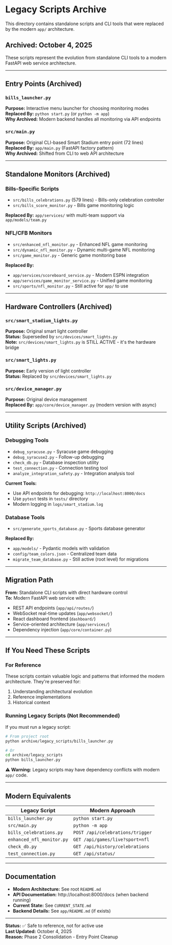 # Legacy Scripts Archive

This directory contains standalone scripts and CLI tools that were replaced by the modern `app/` architecture.

## Archived: October 4, 2025

These scripts represent the evolution from standalone CLI tools to a modern FastAPI web service architecture.

---

## Entry Points (Archived)

### `bills_launcher.py`
**Purpose:** Interactive menu launcher for choosing monitoring modes  
**Replaced By:** `python start.py` (or `python -m app`)  
**Why Archived:** Modern backend handles all monitoring via API endpoints

### `src/main.py`
**Purpose:** Original CLI-based Smart Stadium entry point (72 lines)  
**Replaced By:** `app/main.py` (FastAPI factory pattern)  
**Why Archived:** Shifted from CLI to web API architecture

---

## Standalone Monitors (Archived)

### Bills-Specific Scripts
- `src/bills_celebrations.py` (579 lines) - Bills-only celebration controller
- `src/bills_score_monitor.py` - Bills game monitoring logic

**Replaced By:** `app/services/` with multi-team support via `app/models/team.py`

### NFL/CFB Monitors
- `src/enhanced_nfl_monitor.py` - Enhanced NFL game monitoring
- `src/dynamic_nfl_monitor.py` - Dynamic multi-game NFL monitoring
- `src/game_monitor.py` - Generic game monitoring base

**Replaced By:** 
- `app/services/scoreboard_service.py` - Modern ESPN integration
- `app/services/game_monitor_service.py` - Unified game monitoring
- `src/sports/nfl_monitor.py` - Still active for `app/` to use

---

## Hardware Controllers (Archived)

### `src/smart_stadium_lights.py`
**Purpose:** Original smart light controller  
**Status:** Superseded by `src/devices/smart_lights.py`  
**Note:** `src/devices/smart_lights.py` is STILL ACTIVE - it's the hardware bridge

### `src/smart_lights.py`
**Purpose:** Early version of light controller  
**Status:** Replaced by `src/devices/smart_lights.py`

### `src/device_manager.py`
**Purpose:** Original device management  
**Replaced By:** `app/core/device_manager.py` (modern version with async)

---

## Utility Scripts (Archived)

### Debugging Tools
- `debug_syracuse.py` - Syracuse game debugging
- `debug_syracuse2.py` - Follow-up debugging
- `check_db.py` - Database inspection utility
- `test_connection.py` - Connection testing tool
- `analyze_integration_safety.py` - Integration analysis tool

**Current Tools:**
- Use API endpoints for debugging: `http://localhost:8000/docs`
- Use `pytest` tests in `tests/` directory
- Modern logging in `logs/smart_stadium.log`

### Database Tools
- `src/generate_sports_database.py` - Sports database generator

**Replaced By:**
- `app/models/` - Pydantic models with validation
- `config/team_colors.json` - Centralized team data
- `migrate_team_database.py` - Still active (root level) for migrations

---

## Migration Path

**From:** Standalone CLI scripts with direct hardware control  
**To:** Modern FastAPI web service with:
- REST API endpoints (`app/api/routes/`)
- WebSocket real-time updates (`app/websocket/`)
- React dashboard frontend (`dashboard/`)
- Service-oriented architecture (`app/services/`)
- Dependency injection (`app/core/container.py`)

---

## If You Need These Scripts

### For Reference
These scripts contain valuable logic and patterns that informed the modern architecture. They're preserved for:
1. Understanding architectural evolution
2. Reference implementations
3. Historical context

### Running Legacy Scripts (Not Recommended)
If you must run a legacy script:
```bash
# From project root
python archive/legacy_scripts/bills_launcher.py

# Or
cd archive/legacy_scripts
python bills_launcher.py
```

⚠️ **Warning:** Legacy scripts may have dependency conflicts with modern `app/` code.

---

## Modern Equivalents

| Legacy Script | Modern Approach |
|---------------|-----------------|
| `bills_launcher.py` | `python start.py` |
| `src/main.py` | `python -m app` |
| `bills_celebrations.py` | `POST /api/celebrations/trigger` |
| `enhanced_nfl_monitor.py` | `GET /api/games/live?sport=nfl` |
| `check_db.py` | `GET /api/history/celebrations` |
| `test_connection.py` | `GET /api/status/` |

---

## Documentation

- **Modern Architecture:** See root `README.md`
- **API Documentation:** http://localhost:8000/docs (when backend running)
- **Current State:** See `CURRENT_STATE.md`
- **Backend Details:** See `app/README.md` (if exists)

---

**Status:** ✅ Safe to reference, not for active use  
**Last Updated:** October 4, 2025  
**Reason:** Phase 2 Consolidation - Entry Point Cleanup
